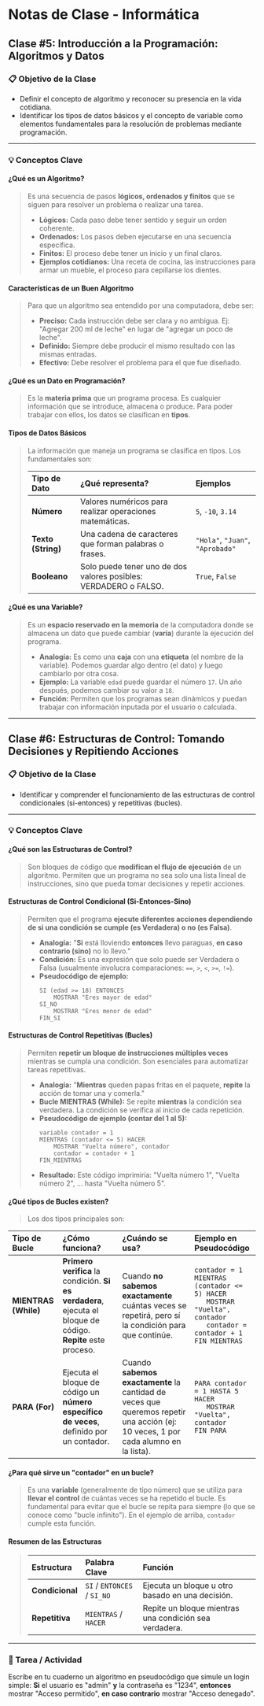 # Notas de Clase - Informática

## Clase #5: Introducción a la Programación: Algoritmos y Datos

### 📋 Objetivo de la Clase
*   Definir el concepto de algoritmo y reconocer su presencia en la vida cotidiana.
*   Identificar los tipos de datos básicos y el concepto de variable como elementos fundamentales para la resolución de problemas mediante programación.

---

### 💡 Conceptos Clave

#### **¿Qué es un Algoritmo?**
> Es una secuencia de pasos **lógicos, ordenados y finitos** que se siguen para resolver un problema o realizar una tarea.
> *   **Lógicos:** Cada paso debe tener sentido y seguir un orden coherente.
> *   **Ordenados:** Los pasos deben ejecutarse en una secuencia específica.
> *   **Finitos:** El proceso debe tener un inicio y un final claros.
> *   **Ejemplos cotidianos:** Una receta de cocina, las instrucciones para armar un mueble, el proceso para cepillarse los dientes.

#### **Características de un Buen Algoritmo**
> Para que un algoritmo sea entendido por una computadora, debe ser:
> *   **Preciso:** Cada instrucción debe ser clara y no ambigua. Ej: "Agregar 200 ml de leche" en lugar de "agregar un poco de leche".
> *   **Definido:** Siempre debe producir el mismo resultado con las mismas entradas.
> *   **Efectivo:** Debe resolver el problema para el que fue diseñado.

#### **¿Qué es un Dato en Programación?**
> Es la **materia prima** que un programa procesa. Es cualquier información que se introduce, almacena o produce. Para poder trabajar con ellos, los datos se clasifican en **tipos**.

#### **Tipos de Datos Básicos**
> La información que maneja un programa se clasifica en tipos. Los fundamentales son:
>
> | Tipo de Dato | ¿Qué representa? | Ejemplos |
> | :--- | :--- | :--- |
> | **Número** | Valores numéricos para realizar operaciones matemáticas. | `5`, `-10`, `3.14` |
> | **Texto (String)** | Una cadena de caracteres que forman palabras o frases. | `"Hola"`, `"Juan"`, `"Aprobado"` |
> | **Booleano** | Solo puede tener uno de dos valores posibles: VERDADERO o FALSO. | `True`, `False` |

#### **¿Qué es una Variable?**
> Es un **espacio reservado en la memoria** de la computadora donde se almacena un dato que puede cambiar (**varía**) durante la ejecución del programa.
> *   **Analogía:** Es como una **caja** con una **etiqueta** (el nombre de la variable). Podemos guardar algo dentro (el dato) y luego cambiarlo por otra cosa.
> *   **Ejemplo:** La variable `edad` puede guardar el número `17`. Un año después, podemos cambiar su valor a `18`.
> *   **Función:** Permiten que los programas sean dinámicos y puedan trabajar con información inputada por el usuario o calculada.

---

## Clase #6: Estructuras de Control: Tomando Decisiones y Repitiendo Acciones

### 📋 Objetivo de la Clase
*   Identificar y comprender el funcionamiento de las estructuras de control condicionales (si-entonces) y repetitivas (bucles).

---

### 💡 Conceptos Clave

#### **¿Qué son las Estructuras de Control?**
> Son bloques de código que **modifican el flujo de ejecución** de un algoritmo. Permiten que un programa no sea solo una lista lineal de instrucciones, sino que pueda tomar decisiones y repetir acciones.

#### **Estructuras de Control Condicional (Si-Entonces-Sino)**
> Permiten que el programa **ejecute diferentes acciones dependiendo de si una condición se cumple (es Verdadera) o no (es Falsa)**.
>
> *   **Analogía:** "**Si** está lloviendo **entonces** llevo paraguas, **en caso contrario (sino)** no lo llevo."
> *   **Condición:** Es una expresión que solo puede ser Verdadera o Falsa (usualmente involucra comparaciones: `==`, `>`, `<`, `>=`, `!=`).
> *   **Pseudocódigo de ejemplo:**
>     ```
>     SI (edad >= 18) ENTONCES
>         MOSTRAR "Eres mayor de edad"
>     SI_NO
>         MOSTRAR "Eres menor de edad"
>     FIN_SI
>     ```

#### **Estructuras de Control Repetitivas (Bucles)**
> Permiten **repetir un bloque de instrucciones múltiples veces** mientras se cumpla una condición. Son esenciales para automatizar tareas repetitivas.
>
> *   **Analogía:** "**Mientras** queden papas fritas en el paquete, **repite** la acción de tomar una y comerla."
> *   **Bucle MIENTRAS (While):** Se repite **mientras** la condición sea verdadera. La condición se verifica al inicio de cada repetición.
> *   **Pseudocódigo de ejemplo (contar del 1 al 5):**
>     ```
>     variable contador = 1
>     MIENTRAS (contador <= 5) HACER
>         MOSTRAR "Vuelta número", contador
>         contador = contador + 1
>     FIN_MIENTRAS
>     ```
> *   **Resultado:** Este código imprimiría: "Vuelta número 1", "Vuelta número 2", ... hasta "Vuelta número 5".

#### **¿Qué tipos de Bucles existen?**
> Los dos tipos principales son:

| **Tipo de Bucle** | **¿Cómo funciona?** | **¿Cuándo se usa?** | **Ejemplo en Pseudocódigo** |
| :--- | :--- | :--- | :--- |
| **MIENTRAS (While)** | **Primero verifica** la condición. **Si es verdadera**, ejecuta el bloque de código. **Repite** este proceso. | Cuando **no sabemos exactamente** cuántas veces se repetirá, pero sí la condición para que continúe. | `contador = 1` <br> `MIENTRAS (contador <= 5) HACER` <br> `   MOSTRAR "Vuelta", contador` <br> `   contador = contador + 1` <br> `FIN MIENTRAS` |
| **PARA (For)** | Ejecuta el bloque de código un **número específico de veces**, definido por un contador. | Cuando **sabemos exactamente** la cantidad de veces que queremos repetir una acción (ej: 10 veces, 1 por cada alumno en la lista). | `PARA contador = 1 HASTA 5 HACER` <br> `   MOSTRAR "Vuelta", contador` <br> `FIN PARA` |

#### **¿Para qué sirve un "contador" en un bucle?**
> Es una **variable** (generalmente de tipo número) que se utiliza para **llevar el control** de cuántas veces se ha repetido el bucle. Es fundamental para evitar que el bucle se repita para siempre (lo que se conoce como "bucle infinito"). En el ejemplo de arriba, `contador` cumple esta función.

#### **Resumen de las Estructuras**
> | Estructura | Palabra Clave | Función |
> | :--- | :--- | :--- |
> | **Condicional** | `SI` / `ENTONCES` / `SI_NO` | Ejecuta un bloque u otro basado en una decisión. |
> | **Repetitiva** | `MIENTRAS` / `HACER` | Repite un bloque mientras una condición sea verdadera. |

---

### 🧠 Tarea / Actividad
Escribe en tu cuaderno un algoritmo en pseudocódigo que simule un login simple: **Si** el usuario es "admin" **y** la contraseña es "1234", **entonces** mostrar "Acceso permitido", **en caso contrario** mostrar "Acceso denegado".
